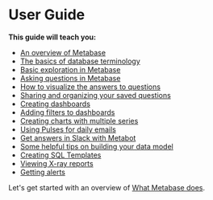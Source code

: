 # User Guide

**This guide will teach you:**

*   [An overview of Metabase](01-what-is-metabase.md)
*   [The basics of database terminology](02-database-basics.md)
*   [Basic exploration in Metabase](03-basic-exploration.md)
*   [Asking questions in Metabase](04-asking-questions.md)
*   [How to visualize the answers to questions](05-visualizing-results.md)
*   [Sharing and organizing your saved questions](06-sharing-answers.md)
*   [Creating dashboards](07-dashboards.md)
*   [Adding filters to dashboards](08-dashboard-filters.md)
*   [Creating charts with multiple series](09-multi-series-charting.md)
*   [Using Pulses for daily emails](10-pulses.md)
*   [Get answers in Slack with Metabot](11-metabot.md)
*   [Some helpful tips on building your data model](12-data-model-reference.md)
*   [Creating SQL Templates](13-sql-parameters.md)
*   [Viewing X-ray reports](14-x-rays.md)
*   [Getting alerts](15-alerts.md)

Let's get started with an overview of [What Metabase does](01-what-is-metabase.md).
